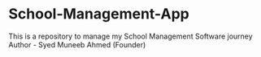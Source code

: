 # School-Management-App
This is a repository to manage my School Management Software journey
<br>
Author - Syed Muneeb Ahmed (Founder)

